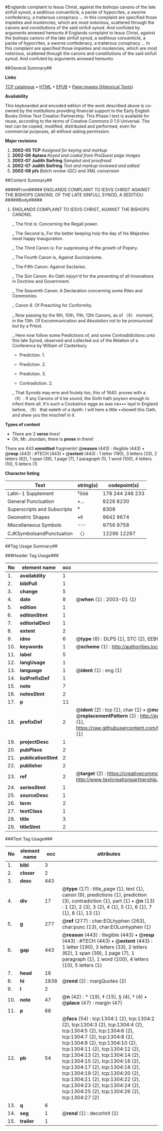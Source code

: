 #Englands complaint to Iesus Christ, against the bishops canons of the late sinfull synod, a seditious conuenticle, a packe of hypocrites, a sworne confederacy, a traiterous conspiracy ... In this complaint are specified those impieties and insolencies, which are most notorious, scattered through the canons and constitutions of the said sinfull synod. And confuted by arguments annexed hereunto.#
Englands complaint to Iesus Christ, against the bishops canons of the late sinfull synod, a seditious conuenticle, a packe of hypocrites, a sworne confederacy, a traiterous conspiracy ... In this complaint are specified those impieties and insolencies, which are most notorious, scattered through the canons and constitutions of the said sinfull synod. And confuted by arguments annexed hereunto.

##General Summary##

**Links**

[TCP catalogue](http://www.ota.ox.ac.uk/tcp/)  • 
[HTML](http://tei.it.ox.ac.uk/tcp/Texts-HTML/free/A00/A00011.html)  • 
[EPUB](http://tei.it.ox.ac.uk/tcp/Texts-EPUB/free/A00/A00011.epub) • 
[Page images (Historical Texts)](https://data.historicaltexts.jisc.ac.uk/view?pubId=eebo-99837000e&pageId=eebo-99837000e-1304-1)

**Availability**

This keyboarded and encoded edition of the
	       work described above is co-owned by the institutions
	       providing financial support to the Early English Books
	       Online Text Creation Partnership. This Phase I text is
	       available for reuse, according to the terms of Creative
	       Commons 0 1.0 Universal. The text can be copied,
	       modified, distributed and performed, even for
	       commercial purposes, all without asking permission.

**Major revisions**

1. __2002-05__ __TCP__ *Assigned for keying and markup*
1. __2002-06__ __Aptara__ *Keyed and coded from ProQuest page images*
1. __2002-07__ __Judith Siefring__ *Sampled and proofread*
1. __2002-07__ __Judith Siefring__ *Text and markup reviewed and edited*
1. __2002-08__ __pfs__ *Batch review (QC) and XML conversion*

##Content Summary##

#####Front#####
ENGLANDS
COMPLAINT
TO
IESVS CHRIST
AGAINST
THE BISHOPS
CANONS. OF THE LATE SINFULL SYNOD, A SEDITIOU
#####Body#####

1. ENGLANDS
COMPLAINT
TO
IESVS CHRIST,
AGAINST THE BISHOPS
CANONS.

    _ The first is: Concerning the Regall power.

    _ The Second is, For the better keeping holy the day of his
Majesties most happy Inauguration.

    _ The Third Canon is: For suppressing of the growth of Popery.

    _ The Fourth Canon is, Against Socinianisme.

    _ The Fifth Canon: Against Sectaries.

    _ The Sixt Canon: An Oath injoyn'd for the preventing of all
Innovations in Doctrine and Government.

    _ The Seaventh Canon: A Declaration concerning some
Rites and Ceremonies.

    _ Canon 8. Of Preaching for Conformity.

    _ Now passing by the 9th, 10th, 11th, 12th Canons, as of 〈◊〉
moment, in the 13th. Of Excommunication and Absolution
not to be pronounced but by a Priest.

    _ Here now follow some Predictions of, and some Contradidictions
unto this late Synod, observed and collected out
of the Relation of a Conference by William
of Canterbury.

      * Prediction. 1.

      * Prediction. 2.

      * Prediction. 3.

      * Contradiction. 2.

    _ That Synods may erre and foulely too, this of 1640. proves with
a 〈◊〉. If any Canons of it be sound, the Sixth hath poyson
enough to infect them all. It's such a Cockatrice egge as was ne•••
layd in England before, 〈◊〉 that eateth of a dyeth. I will here a
little ••bowell this Oath, and shew you the mischief in it.

**Types of content**

  * There are 2 **verse** lines!
  * Oh, Mr. Jourdain, there is **prose** in there!

There are 443 **ommitted** fragments! 
 @__reason__ (443) : illegible (443)  •  @__resp__ (443) : #TECH (443)  •  @__extent__ (443) : 1 letter (190), 3 letters (33), 2 letters (62), 1 span (39), 1 page (7), 1 paragraph (1), 1 word (100), 4 letters (10), 5 letters (1)

**Character listing**


|Text|string(s)|codepoint(s)|
|---|---|---|
|Latin-1 Supplement|²ôöé|178 244 246 233|
|General Punctuation|•…|8226 8230|
|Superscripts             and Subscripts|⁴|8308|
|Geometric Shapes|▪◊|9642 9674|
|Miscellaneous Symbols|☜☞|9756 9758|
|CJKSymbolsandPunctuation|〈〉|12296 12297|

##Tag Usage Summary##

###Header Tag Usage###

|No|element name|occ|attributes|
|---|---|---|---|
|1.|__availability__|1||
|2.|__biblFull__|1||
|3.|__change__|5||
|4.|__date__|8| @__when__ (1) : 2003-01 (1)|
|5.|__edition__|1||
|6.|__editionStmt__|1||
|7.|__editorialDecl__|1||
|8.|__extent__|2||
|9.|__idno__|6| @__type__ (6) : DLPS (1), STC (2), EEBO-CITATION (1), PROQUEST (1), VID (1)|
|10.|__keywords__|1| @__scheme__ (1) : http://authorities.loc.gov/ (1)|
|11.|__label__|5||
|12.|__langUsage__|1||
|13.|__language__|1| @__ident__ (1) : eng (1)|
|14.|__listPrefixDef__|1||
|15.|__note__|7||
|16.|__notesStmt__|2||
|17.|__p__|11||
|18.|__prefixDef__|2| @__ident__ (2) : tcp (1), char (1)  •  @__matchPattern__ (2) : ([0-9\-]+):([0-9IVX]+) (1), (.+) (1)  •  @__replacementPattern__ (2) : http://eebo.chadwyck.com/downloadtiff?vid=$1&page=$2 (1), https://raw.githubusercontent.com/textcreationpartnership/Texts/master/tcpchars.xml#$1 (1)|
|19.|__projectDesc__|1||
|20.|__pubPlace__|2||
|21.|__publicationStmt__|2||
|22.|__publisher__|2||
|23.|__ref__|2| @__target__ (2) : https://creativecommons.org/publicdomain/zero/1.0/ (1), http://www.textcreationpartnership.org/docs/. (1)|
|24.|__seriesStmt__|1||
|25.|__sourceDesc__|1||
|26.|__term__|2||
|27.|__textClass__|1||
|28.|__title__|3||
|29.|__titleStmt__|2||


###Text Tag Usage###

|No|element name|occ|attributes|
|---|---|---|---|
|1.|__bibl__|3||
|2.|__closer__|2||
|3.|__desc__|443||
|4.|__div__|17| @__type__ (17) : title_page (1), text (1), canon (9), predictions (1), prediction (3), contradiction (1), part (1)  •  @__n__ (13) : 1 (2), 2 (3), 3 (2), 4 (1), 5 (1), 6 (1), 7 (1), 8 (1), 13 (1)|
|5.|__g__|277| @__ref__ (277) : char:EOLhyphen (263), char:punc (13), char:EOLunhyphen (1)|
|6.|__gap__|443| @__reason__ (443) : illegible (443)  •  @__resp__ (443) : #TECH (443)  •  @__extent__ (443) : 1 letter (190), 3 letters (33), 2 letters (62), 1 span (39), 1 page (7), 1 paragraph (1), 1 word (100), 4 letters (10), 5 letters (1)|
|7.|__head__|16||
|8.|__hi__|1838| @__rend__ (2) : margQuotes (2)|
|9.|__l__|2||
|10.|__note__|47| @__n__ (42) : * (19), ‡ (15), § (4), † (4)  •  @__place__ (47) : margin (47)|
|11.|__p__|68||
|12.|__pb__|54| @__facs__ (54) : tcp:1304:1 (2), tcp:1304:2 (2), tcp:1304:3 (2), tcp:1304:4 (2), tcp:1304:5 (2), tcp:1304:6 (2), tcp:1304:7 (2), tcp:1304:8 (2), tcp:1304:9 (2), tcp:1304:10 (2), tcp:1304:11 (2), tcp:1304:12 (2), tcp:1304:13 (2), tcp:1304:14 (2), tcp:1304:15 (2), tcp:1304:16 (2), tcp:1304:17 (2), tcp:1304:18 (2), tcp:1304:19 (2), tcp:1304:20 (2), tcp:1304:21 (2), tcp:1304:22 (2), tcp:1304:23 (2), tcp:1304:24 (2), tcp:1304:25 (2), tcp:1304:26 (2), tcp:1304:27 (2)|
|13.|__q__|6||
|14.|__seg__|1| @__rend__ (1) : decorInit (1)|
|15.|__trailer__|1||
